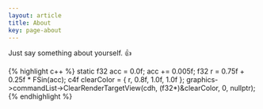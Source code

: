 ```yaml
---
layout: article
title: About
key: page-about
---
```


Just say something about yourself. :+1:

{% highlight c++ %}
static f32 acc = 0.0f;
acc += 0.005f;
f32 r = 0.75f + 0.25f * FSin(acc);
c4f clearColor = { r, 0.8f, 1.0f, 1.0f };
graphics->commandList->ClearRenderTargetView(cdh, (f32*)&clearColor, 0, nullptr);
{% endhighlight %}
